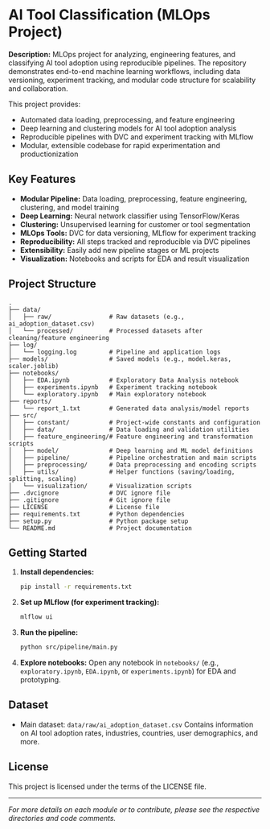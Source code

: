 
# AI Tool Classification (MLOps Project)

**Description:**
MLOps project for analyzing, engineering features, and classifying AI tool adoption using reproducible pipelines. The repository demonstrates end-to-end machine learning workflows, including data versioning, experiment tracking, and modular code structure for scalability and collaboration.

This project provides:

- Automated data loading, preprocessing, and feature engineering
- Deep learning and clustering models for AI tool adoption analysis
- Reproducible pipelines with DVC and experiment tracking with MLflow
- Modular, extensible codebase for rapid experimentation and productionization

## Key Features

- **Modular Pipeline:** Data loading, preprocessing, feature engineering, clustering, and model training
- **Deep Learning:** Neural network classifier using TensorFlow/Keras
- **Clustering:** Unsupervised learning for customer or tool segmentation
- **MLOps Tools:** DVC for data versioning, MLflow for experiment tracking
- **Reproducibility:** All steps tracked and reproducible via DVC pipelines
- **Extensibility:** Easily add new pipeline stages or ML projects
- **Visualization:** Notebooks and scripts for EDA and result visualization

## Project Structure

```
.
├── data/
│   ├── raw/                # Raw datasets (e.g., ai_adoption_dataset.csv)
│   └── processed/          # Processed datasets after cleaning/feature engineering
├── log/
│   └── logging.log         # Pipeline and application logs
├── models/                 # Saved models (e.g., model.keras, scaler.joblib)
├── notebooks/
│   ├── EDA.ipynb           # Exploratory Data Analysis notebook
│   ├── experiments.ipynb   # Experiment tracking notebook
│   └── exploratory.ipynb   # Main exploratory notebook
├── reports/
│   └── report_1.txt        # Generated data analysis/model reports
├── src/
│   ├── constant/           # Project-wide constants and configuration
│   ├── data/               # Data loading and validation utilities
│   ├── feature_engineering/# Feature engineering and transformation scripts
│   ├── model/              # Deep learning and ML model definitions
│   ├── pipeline/           # Pipeline orchestration and main scripts
│   ├── preprocessing/      # Data preprocessing and encoding scripts
│   ├── utils/              # Helper functions (saving/loading, splitting, scaling)
│   └── visualization/      # Visualization scripts
├── .dvcignore              # DVC ignore file
├── .gitignore              # Git ignore file
├── LICENSE                 # License file
├── requirements.txt        # Python dependencies
├── setup.py                # Python package setup
└── README.md               # Project documentation
```

## Getting Started

1. **Install dependencies:**

   ```bash
   pip install -r requirements.txt
   ```

2. **Set up MLflow (for experiment tracking):**

   ```bash
   mlflow ui
   ```

3. **Run the pipeline:**

   ```bash
   python src/pipeline/main.py
   ```

4. **Explore notebooks:**
   Open any notebook in `notebooks/` (e.g., `exploratory.ipynb`, `EDA.ipynb`, or `experiments.ipynb`) for EDA and prototyping.

## Dataset

- Main dataset: `data/raw/ai_adoption_dataset.csv`
  Contains information on AI tool adoption rates, industries, countries, user demographics, and more.

## License

This project is licensed under the terms of the LICENSE file.

---

*For more details on each module or to contribute, please see the respective directories and code comments.*
